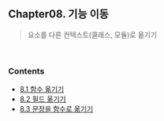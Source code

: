 ## Chapter08. 기능 이동
> 요소를 다른 컨텍스트(클래스, 모듈)로 옮기기

<br>

### Contents

- [8.1 함수 옮기기](./8.01_함수옮기기/README.md)
- [8.2 필드 옮기기](./8.02_필드옮기기/README.md)
- [8.3 문장을 함수로 옮기기](./8.03_문장을함수로옮기기/README.md)